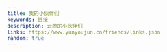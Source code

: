 ```yaml
---
title: 我的小伙伴们
keywords: 链接
description: 云游的小伙伴们
links: https://www.yunyoujun.cn/friends/links.json
random: true
---
```


<YunLinks :links="frontmatter.links" :random="frontmatter.random" />



